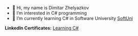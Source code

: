 - 👋 Hi, my name is Dimitar Zhelyazkov
- 👀 I’m interested in C# programming 
- 🌱 I’m currently learning C# in Software University <a href="https://softuni.bg">SoftUni</a>

<b> LinkedIn Certificates:</b> <a href="https://www.linkedin.com/learning/certificates/8799a7379a7d6572b29774e886cbd06603ca7e3f9429436f60eae581096be2d7?trk=share_certificate"> Learning C# </a>

<!---
DimitarZhelyazkov/DimitarZhelyazkov is a ✨ special ✨ repository because its `README.md` (this file) appears on your GitHub profile.
You can click the Preview link to take a look at your changes.
--->
